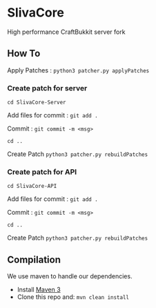 SlivaCore
======

High performance CraftBukkit server fork


How To
-----------

Apply Patches : `python3 patcher.py applyPatches`

### Create patch for server ###

`cd SlivaCore-Server`

Add files for commit : `git add .`

Commit : `git commit -m <msg>`

`cd ..`

Create Patch `python3 patcher.py rebuildPatches`

### Create patch for API ###

`cd SlivaCore-API`

Add files for commit : `git add .`

Commit : `git commit -m <msg>`

`cd ..`

Create Patch `python3 patcher.py rebuildPatches`




Compilation
-----------

We use maven to handle our dependencies.

* Install [Maven 3](http://maven.apache.org/download.html)
* Clone this repo and: `mvn clean install`
